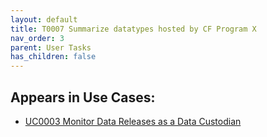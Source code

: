 ```yaml
---
layout: default
title: T0007 Summarize datatypes hosted by CF Program X
nav_order: 3
parent: User Tasks
has_children: false
---
```


## Appears in Use Cases:

-   [UC0003 Monitor Data Releases as a Data Custodian](../use-cases/uc0003-monitor-data-releases-as-a-data-custodian.md)
